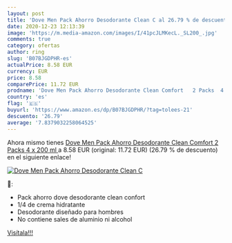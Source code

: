 ```yaml
---
layout: post
title: 'Dove Men Pack Ahorro Desodorante Clean C al 26.79 % de descuento'
date: 2020-12-23 12:13:39
image: 'https://m.media-amazon.com/images/I/41pcJLMKecL._SL200_.jpg'
comments: true
category: ofertas
author: ring
slug: 'B07BJGDPHR-es'
actualPrice: 8.58 EUR
currency: EUR
price: 8.58
comparePrice: 11.72 EUR
prodname: 'Dove Men Pack Ahorro Desodorante Clean Comfort   2 Packs  4 x 200 ml '
country: 'es'
flag: '🇪🇸'
buyurl: 'https://www.amazon.es/dp/B07BJGDPHR/?tag=tolees-21'
descuento: '26.79'
average: '7.8379032258064525'
---
```


Ahora mismo tienes [Dove Men Pack Ahorro Desodorante Clean Comfort   2 Packs  4 x 200 ml ](https://www.amazon.es/dp/B07BJGDPHR/?tag=tolees-21) a 8.58 EUR (original: 11.72 EUR) (26.79 %  de descuento) en el siguiente enlace!

[![Dove Men Pack Ahorro Desodorante Clean C](https://m.media-amazon.com/images/I/41pcJLMKecL._SL200_.jpg)](https://www.amazon.es/dp/B07BJGDPHR/?tag=tolees-21)

🔎:

- Pack ahorro dove desodorante clean confort
- 1/4 de crema hidratante
- Desodorante diseñado para hombres
- No contiene sales de aluminio ni alcohol

[Visítala!!!](https://www.amazon.es/dp/B07BJGDPHR/?tag=tolees-21)

